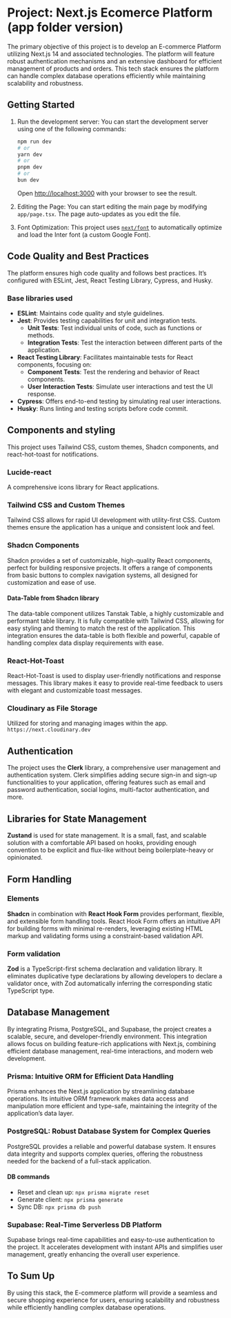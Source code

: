 # Project: Next.js Ecomerce Platform (app folder version)

The primary objective of this project is to develop an E-commerce Platform utilizing Next.js 14 and associated technologies. The platform will feature robust authentication mechanisms and an extensive dashboard for efficient management of products and orders. This tech stack ensures the platform can handle complex database operations efficiently while maintaining scalability and robustness.

## Getting Started

1. Run the development server: You can start the development server using one of the following commands:

   ```bash
   npm run dev
   # or
   yarn dev
   # or
   pnpm dev
   # or
   bun dev
   ```

   Open [http://localhost:3000](http://localhost:3000) with your browser to see the result.

2. Editing the Page: You can start editing the main page by modifying `app/page.tsx`. The page auto-updates as you edit the file.

3. Font Optimization: This project uses [`next/font`](https://nextjs.org/docs/basic-features/font-optimization) to automatically optimize and load the Inter font (a custom Google Font).

## Code Quality and Best Practices

The platform ensures high code quality and follows best practices. It’s configured with ESLint, Jest, React Testing Library, Cypress, and Husky.

### Base libraries used

- **ESLint**: Maintains code quality and style guidelines.
- **Jest**: Provides testing capabilities for unit and integration tests.
  - **Unit Tests**: Test individual units of code, such as functions or methods.
  - **Integration Tests**: Test the interaction between different parts of the application.
- **React Testing Library**: Facilitates maintainable tests for React components, focusing on:
  - **Component Tests**: Test the rendering and behavior of React components.
  - **User Interaction Tests**: Simulate user interactions and test the UI response.
- **Cypress**: Offers end-to-end testing by simulating real user interactions.
- **Husky**: Runs linting and testing scripts before code commit.

## Components and styling

This project uses Tailwind CSS, custom themes, Shadcn components, and react-hot-toast for notifications.

### Lucide-react

A comprehensive icons library for React applications.

### Tailwind CSS and Custom Themes

Tailwind CSS allows for rapid UI development with utility-first CSS. Custom themes ensure the application has a unique and consistent look and feel.

### Shadcn Components

Shadcn provides a set of customizable, high-quality React components, perfect for building responsive projects. It offers a range of components from basic buttons to complex navigation systems, all designed for customization and ease of use.

#### Data-Table from Shadcn library

The data-table component utilizes Tanstak Table, a highly customizable and performant table library. It is fully compatible with Tailwind CSS, allowing for easy styling and theming to match the rest of the application. This integration ensures the data-table is both flexible and powerful, capable of handling complex data display requirements with ease.

### React-Hot-Toast

React-Hot-Toast is used to display user-friendly notifications and response messages. This library makes it easy to provide real-time feedback to users with elegant and customizable toast messages.

### Cloudinary as File Storage

Utilized for storing and managing images within the app.
`https://next.cloudinary.dev`

## Authentication

The project uses the **Clerk** library, a comprehensive user management and authentication system. Clerk simplifies adding secure sign-in and sign-up functionalities to your application, offering features such as email and password authentication, social logins, multi-factor authentication, and more.

## Libraries for State Management

**Zustand** is used for state management. It is a small, fast, and scalable solution with a comfortable API based on hooks, providing enough convention to be explicit and flux-like without being boilerplate-heavy or opinionated.

## Form Handling

### Elements

**Shadcn** in combination with **React Hook Form** provides performant, flexible, and extensible form handling tools. React Hook Form offers an intuitive API for building forms with minimal re-renders, leveraging existing HTML markup and validating forms using a constraint-based validation API.

### Form validation

**Zod** is a TypeScript-first schema declaration and validation library. It eliminates duplicative type declarations by allowing developers to declare a validator once, with Zod automatically inferring the corresponding static TypeScript type.

## Database Management

By integrating Prisma, PostgreSQL, and Supabase, the project creates a scalable, secure, and developer-friendly environment. This integration allows focus on building feature-rich applications with Next.js, combining efficient database management, real-time interactions, and modern web development.

### Prisma: Intuitive ORM for Efficient Data Handling

Prisma enhances the Next.js application by streamlining database operations. Its intuitive ORM framework makes data access and manipulation more efficient and type-safe, maintaining the integrity of the application’s data layer.

### PostgreSQL: Robust Database System for Complex Queries

PostgreSQL provides a reliable and powerful database system. It ensures data integrity and supports complex queries, offering the robustness needed for the backend of a full-stack application.

#### DB commands

- Reset and clean up: `npx prisma migrate reset`
- Generate client: `npx prisma generate`
- Sync DB: `npx prisma db push`

### Supabase: Real-Time Serverless DB Platform

Supabase brings real-time capabilities and easy-to-use authentication to the project. It accelerates development with instant APIs and simplifies user management, greatly enhancing the overall user experience.

## To Sum Up

By using this stack, the E-commerce platform will provide a seamless and secure shopping experience for users, ensuring scalability and robustness while efficiently handling complex database operations.
